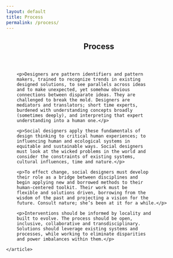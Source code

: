 ```yaml
---
layout: default
title: Process
permalink: /process/
---
```


<div class="home content">
	<article>
		<header class="page-heading">
			<h1>Process</h1>
			<div class="clear"></div>
		</header>

		<p>Designers are pattern identifiers and pattern
		makers, trained to recognize trends in existing
		designed solutions, to see parallels across ideas
		and to make unexpected, yet somehow obvious
		connections between disparate ideas. They are
		challenged to break the mold. Designers are
		mediators and translators; short time experts,
		burdened with understanding concepts broadly
		(sometimes deeply), and interpreting that expert
		understanding into a human one.</p>
		
		<p>Social designers apply these fundamentals of
		design thinking to critical human experiences; to
		influencing human and ecological systems in
		equitable and sustainable ways. Social designers
		must look at the wicked problems in the world and
		consider the constraints of existing systems,
		cultural influences, time and nature.</p>
		
		<p>To effect change, social designers must develop
		their role as a bridge between disciplines and
		begin applying new and borrowed methods to their
		human-centered toolkit. Their work must be
		flexible and solutions driven, borrowing from the
		wisdom of the past and projecting a vision for the
		future. Consult nature; she’s been at it for a while.</p>
		
		<p>Interventions should be informed by locality and
		built to evolve. The process should be open,
		inclusive, collaborative and transdisciplinary.
		Solutions should leverage existing systems and
		processes, while working to eliminate disparities
		and power imbalances within them.</p>
		
	</article>


</div>